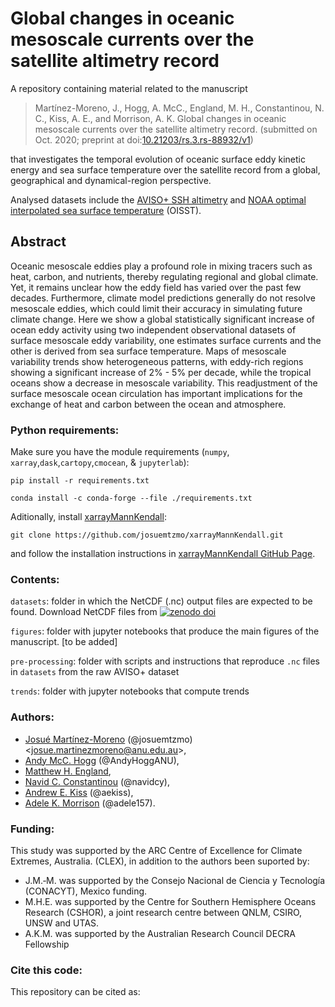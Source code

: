 # Global changes in oceanic mesoscale currents over the satellite altimetry record

A repository containing material related to the manuscript

> Martínez-Moreno, J., Hogg, A. McC., England, M. H., Constantinou, N. C., Kiss, A. E., and Morrison, A. K. Global changes in oceanic mesoscale currents over the satellite altimetry record. (submitted on Oct. 2020; preprint at doi:[10.21203/rs.3.rs-88932/v1](https://doi.org/10.21203/rs.3.rs-88932/v1))

that investigates the temporal evolution of oceanic surface eddy kinetic energy and sea surface temperature over the satellite record from a global, geographical and dynamical-region perspective.


Analysed datasets include the [AVISO+ SSH altimetry](https://www.aviso.altimetry.fr/en/data/products/sea-surface-height-products/global/gridded-sea-level-heights-and-derived-variables.html) and [NOAA optimal interpolated sea surface temperature](https://www.ncdc.noaa.gov/oisst) (OISST). 

## Abstract

Oceanic mesoscale eddies play a profound role in mixing tracers such as heat, carbon, and nutrients, thereby regulating regional and global climate. Yet, it remains unclear how the eddy field has varied over the past few decades. Furthermore, climate model predictions generally do not resolve mesoscale eddies, which could limit their accuracy in simulating future climate change. Here we show a global statistically significant increase of ocean eddy activity using two independent observational datasets of surface mesoscale eddy variability, one estimates surface currents and the other is derived from sea surface temperature. Maps of mesoscale variability trends show heterogeneous patterns, with eddy-rich regions showing a significant increase of 2% - 5% per decade, while the tropical oceans show a decrease in mesoscale variability. This readjustment of the surface mesoscale ocean circulation has important implications for the exchange of heat and carbon between the ocean and atmosphere.

### Python requirements:

Make sure you have the module requirements (`numpy`, `xarray`,`dask`,`cartopy`,`cmocean`, & `jupyterlab`):

```
pip install -r requirements.txt 
```

```
conda install -c conda-forge --file ./requirements.txt
```

Aditionally, install [xarrayMannKendall](https://github.com/josuemtzmo/xarrayMannKendall):

```
git clone https://github.com/josuemtzmo/xarrayMannKendall.git
```

and follow the installation instructions in [xarrayMannKendall GitHub Page](https://github.com/josuemtzmo/xarrayMannKendall).

### Contents:

`datasets`: folder in which the NetCDF (.nc) output files are expected to be found. Download NetCDF files from <a href="https://doi.org/10.5281/zenodo.3993824"><img src="https://zenodo.org/badge/DOI/10.5281/zenodo.3993824.svg" alt="zenodo doi"></a>

`figures`: folder with jupyter notebooks that produce the main figures of the manuscript. [to be added]

`pre-processing`: folder with scripts and instructions that reproduce `.nc` files in `datasets` from the raw AVISO+ dataset

`trends`: folder with jupyter notebooks that compute trends

### Authors:
- [Josué Martínez-Moreno](http://josuemtzmo.github.io/) (@josuemtzmo) <[josue.martinezmoreno@anu.edu.au](mailto:josue.martinezmoreno@anu.edu.au)>, 
- [Andy McC. Hogg](http://rses.anu.edu.au/people/academics/prof-andy-hogg) (@AndyHoggANU), 
- [Matthew H. England](http://web.science.unsw.edu.au/~matthew/), 
- [Navid C. Constantinou](http://www.navidconstantinou.com) (@navidcy),
- [Andrew E. Kiss](https://researchers.anu.edu.au/researchers/kiss-ae) (@aekiss),
- [Adele K. Morrison](http://rses.anu.edu.au/people/academics/dr-adele-morrison) (@adele157).

### Funding:
This study was supported by the ARC Centre of Excellence for Climate Extremes, Australia. (CLEX), in addition to the authors been suported by:
- J.M.‐M. was supported by the Consejo Nacional de Ciencia y Tecnología (CONACYT), Mexico funding. 
- M.H.E. was supported by the Centre for Southern Hemisphere Oceans Research (CSHOR), a joint research centre between QNLM, CSIRO, UNSW and UTAS.
- A.K.M. was supported by the Australian Research Council DECRA Fellowship

### Cite this code:

This repository can be cited as:

